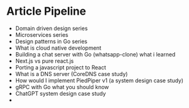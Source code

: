 # Article Pipeline 

- Domain driven design series 
- Microservices series 
- Design patterns in Go series
- What is cloud native development
- Building a chat server with Go (whatsapp-clone) what i learned
- Next.js vs pure react.js
- Porting a javascript project to React 
- What is a DNS server (CoreDNS case study)
- How would I implement PiedPiper v1 (a system design case study)
- gRPC with Go what you should know
- ChatGPT system design case study 
- 